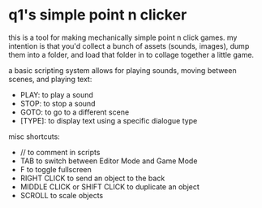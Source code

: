 # q1's simple point n clicker

this is a tool for making mechanically simple point n click games. my intention is that you'd collect a bunch of assets (sounds, images), dump them into a folder, and load that folder in to collage together a little game.

a basic scripting system allows for playing sounds, moving between scenes, and playing text:

- PLAY: to play a sound
- STOP: to stop a sound
- GOTO: to go to a different scene
- [TYPE]: to display text using a specific dialogue type

misc shortcuts:
- // to comment in scripts
- TAB to switch between Editor Mode and Game Mode
- F to toggle fullscreen
- RIGHT CLICK to send an object to the back
- MIDDLE CLICK or SHIFT CLICK to duplicate an object
- SCROLL to scale objects
